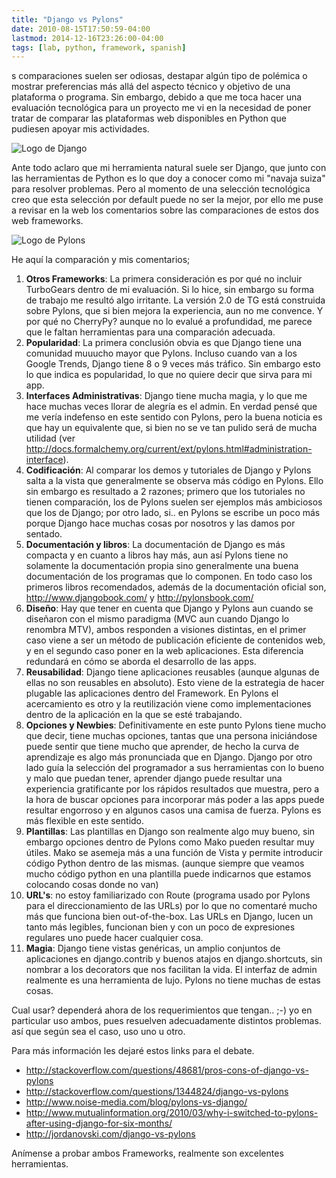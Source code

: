 ```yaml
---
title: "Django vs Pylons"
date: 2010-08-15T17:50:59-04:00
lastmod: 2014-12-16T23:26:00-04:00
tags: [lab, python, framework, spanish]
---
```


s comparaciones suelen ser odiosas, destapar algún
tipo de polémica o mostrar preferencias más allá del aspecto técnico y
objetivo de una plataforma o programa. Sin embargo, debido a que me toca
hacer una evaluación tecnológica para un proyecto me vi en la necesidad
de poner tratar de comparar las plataformas web disponibles en Python
que pudiesen apoyar mis actividades.

<!--more-->

![Logo de Django](/images/django-logo.png)

Ante todo aclaro que mi herramienta natural suele ser Django, que junto
con las herramientas de Python es lo que doy a conocer como mi "navaja
suiza" para resolver problemas. Pero al momento de una selección
tecnológica creo que esta selección por default puede no ser la mejor,
por ello me puse a revisar en la web los comentarios sobre las
comparaciones de estos dos web frameworks.

![Logo de Pylons](/images/pylons-logo2.gif)

He aquí la comparación y mis comentarios;

1.  **Otros Frameworks**: La primera consideración es por qué no incluir
    TurboGears dentro de mi evaluación. Si lo hice, sin embargo su forma
    de trabajo me resultó algo irritante. La versión 2.0 de TG está
    construida sobre Pylons, que si bien mejora la experiencia, aun no
    me convence. Y por qué no CherryPy? aunque no lo evalué a
    profundidad, me parece que le faltan herramientas para una
    comparación adecuada.
2.  **Popularidad**: La primera conclusión obvia es que Django tiene una
    comunidad muuucho mayor que Pylons. Incluso cuando van a los Google
    Trends, Django tiene 8 o 9 veces más tráfico. Sin embargo esto lo
    que indica es popularidad, lo que no quiere decir que sirva para
    mi app.
3.  **Interfaces Administrativas**: Django tiene mucha magia, y lo que
    me hace muchas veces llorar de alegría es el admin. En verdad pensé
    que me vería indefenso en este sentido con Pylons, pero la buena
    noticia es que hay un equivalente que, si bien no se ve tan pulido
    será de mucha utilidad (ver
    <http://docs.formalchemy.org/current/ext/pylons.html#administration-interface>).
4.  **Codificación**: Al comparar los demos y tutoriales de Django y
    Pylons salta a la vista que generalmente se observa más código
    en Pylons. Ello sin embargo es resultado a 2 razones; primero que
    los tutoriales no tienen comparación, los de Pylons suelen ser
    ejemplos más ambiciosos que los de Django; por otro lado, si.. en
    Pylons se escribe un poco más porque Django hace muchas cosas por
    nosotros y las damos por sentado.
5.  **Documentación y libros**: La documentación de Django es más
    compacta y en cuanto a libros hay más, aun así Pylons tiene no
    solamente la documentación propia sino generalmente una buena
    documentación de los programas que lo componen. En todo caso los
    primeros libros recomendados, además de la documentación oficial
    son, <http://www.djangobook.com/> y <http://pylonsbook.com/>
6.  **Diseño**: Hay que tener en cuenta que Django y Pylons aun cuando
    se diseñaron con el mismo paradigma (MVC aun cuando Django lo
    renombra MTV), ambos responden a visiones distintas, en el primer
    caso viene a ser un método de publicación eficiente de contenidos
    web, y en el segundo caso poner en la web aplicaciones. Esta
    diferencia redundará en cómo se aborda el desarrollo de las apps.
7.  **Reusabilidad**: Django tiene aplicaciones reusables (aunque
    algunas de ellas no son reusables en absoluto). Esto viene de la
    estrategia de hacer plugable las aplicaciones dentro del Framework.
    En Pylons el acercamiento es otro y la reutilización viene como
    implementaciones dentro de la aplicación en la que se
    esté trabajando.
8.  **Opciones y Newbies**: Definitivamente en este punto Pylons tiene
    mucho que decir, tiene muchas opciones, tantas que una persona
    iniciándose puede sentir que tiene mucho que aprender, de hecho la
    curva de aprendizaje es algo más pronunciada que en Django. Django
    por otro lado guía la selección del programador a sus herramientas
    con lo bueno y malo que puedan tener, aprender django puede resultar
    una experiencia gratificante por los rápidos resultados que muestra,
    pero a la hora de buscar opciones para incorporar más poder a las
    apps puede resultar engorroso y en algunos casos una camisa
    de fuerza. Pylons es más flexible en este sentido.
9.  **Plantillas**: Las plantillas en Django son realmente algo muy
    bueno, sin embargo opciones dentro de Pylons como Mako pueden
    resultar muy útiles. Mako se asemeja más a una función de Vista y
    permite introducir código Python dentro de las mismas. (aunque
    siempre que veamos mucho código python en una plantilla puede
    indicarnos que estamos colocando cosas donde no van)
10. **URL's**: no estoy familiarizado con Route (programa usado por
    Pylons para el direccionamiento de las URLs) por lo que no comentaré
    mucho más que funciona bien out-of-the-box. Las URLs en Django,
    lucen un tanto más legibles, funcionan bien y con un poco de
    expresiones regulares uno puede hacer cualquier cosa.
11. **Magia**: Django tiene vistas genéricas, un amplio conjuntos de
    aplicaciones en django.contrib y buenos atajos en django.shortcuts,
    sin nombrar a los decorators que nos facilitan la vida. El interfaz
    de admin realmente es una herramienta de lujo. Pylons no tiene
    muchas de estas cosas.

Cual usar? dependerá ahora de los requerimientos que tengan.. ;-) yo en
particular uso ambos, pues resuelven adecuadamente distintos problemas.
así que según sea el caso, uso uno u otro.

Para más información les dejaré estos links para el debate.

* <http://stackoverflow.com/questions/48681/pros-cons-of-django-vs-pylons>
* <http://stackoverflow.com/questions/1344824/django-vs-pylons>
* <http://www.noise-media.com/blog/pylons-vs-django/>
* <http://www.mutualinformation.org/2010/03/why-i-switched-to-pylons-after-using-django-for-six-months/>
* <http://jordanovski.com/django-vs-pylons>

Anímense a probar ambos Frameworks, realmente son excelentes
herramientas.
